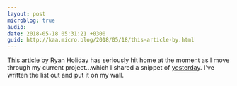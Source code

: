 ```yaml
---
layout: post
microblog: true
audio: 
date: 2018-05-18 05:31:21 +0300
guid: http://kaa.micro.blog/2018/05/18/this-article-by.html
---
```

[This article](https://thoughtcatalog.com/ryan-holiday/2018/05/22-rules-for-creating-work-that-stands-the-test-of-time/) by Ryan Holiday has seriously hit home at the moment as I move through my current project…which I shared a snippet of [yesterday](https://www.kaa.bz/2018/05/17/140957.html). I've written the list out and put it on my wall.
